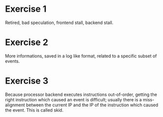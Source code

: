 # Exercise 1

Retired, bad speculation, frontend stall, backend stall.

# Exercise 2
More informations, saved in a log like format, related to a specific subset of events.

# Exercise 3
Because processor backend executes instructions out-of-order, getting the right
instruction which caused an event is difficult; usually there is a miss-alignment
between the current IP and the IP of the instruction which caused the event. This 
is called skid.  

